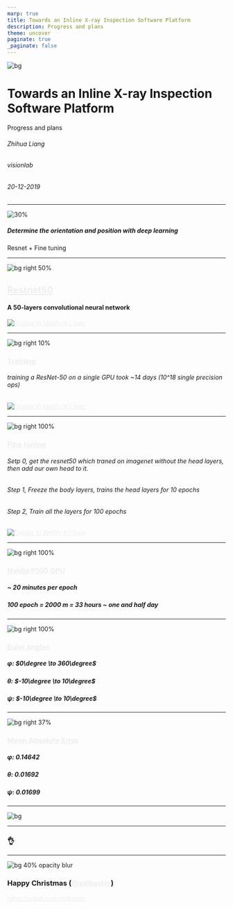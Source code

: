 ```yaml
---
marp: true
title: Towards an Inline X-ray Inspection Software Platform
description: Progress and plans
theme: uncover
paginate: true
_paginate: false
---
```


![bg](./assets/gradient.jpg)

# <!--fit-->Towards an Inline X-ray Inspection Software Platform

 Progress and plans

###### Zhihua Liang ######
###### visionlab ######
###### 20-12-2019

<style scoped>a { color: #eee; }</style>

---

![30%](https://img.favpng.com/19/0/20/machine-learning-deep-learning-with-python-artificial-intelligence-png-favpng-qFCv7GVnQNDpErJCX6ukpSHLw.jpg)
##### <!--fit--> Determine the orientation and position with deep learning 

Resnet + Fine tuning 

---

![bg right 50%](./assets/model.png)

## **[Restnet50](https://en.wikipedia.org/wiki/Residual_neural_network)**

#### A 50-layers convolutional neural network

[![Deploy to Netlify h:1.5em](https://camo.githubusercontent.com/52feade06f2fecbf006889a904d221e6a730c194/68747470733a2f2f636f6c61622e72657365617263682e676f6f676c652e636f6d2f6173736574732f636f6c61622d62616467652e737667)](https://colab.research.google.com/drive/1-QSgNoGSAcr0TTpIYUFQUCoWcrye5-sy)

---

![bg right 10%](./assets/model.png)

### **[Training](https://en.wikipedia.org/wiki/Residual_neural_network)**

###### training a ResNet-50 on a single GPU took ~14 days (10^18 single precision ops)


[![Deploy to Netlify h:1.5em](https://camo.githubusercontent.com/52feade06f2fecbf006889a904d221e6a730c194/68747470733a2f2f636f6c61622e72657365617263682e676f6f676c652e636f6d2f6173736574732f636f6c61622d62616467652e737667)](https://colab.research.google.com/drive/1-QSgNoGSAcr0TTpIYUFQUCoWcrye5-sy)

---

![bg right 100%](./assets/head.png)

### **[Fine tuning](https://en.wikipedia.org/wiki/Residual_neural_network)**

###### Setp 0, get the resnet50 which traned on imagenet without the head layers, then add our own head to it.

###### Step 1, Freeze the body layers, trains the head layers for 10 epochs

###### Step 2, Train all the layers for 100 epochs

[![Deploy to Netlify h:1.5em](https://camo.githubusercontent.com/52feade06f2fecbf006889a904d221e6a730c194/68747470733a2f2f636f6c61622e72657365617263682e676f6f676c652e636f6d2f6173736574732f636f6c61622d62616467652e737667)](https://colab.research.google.com/drive/1-QSgNoGSAcr0TTpIYUFQUCoWcrye5-sy)

---

![bg right 100%](/assets/nvidia.png)
### **[Nvidia P100 GPU](https://www.nvidia.com/en-us/data-center/tesla-p100/)**

##### ~ 20 minutes per epoch
##### 100 epoch = 2000 m =  33 hours ~ one and half day
---

![bg right 100%](/assets/prediction.png)
### **[Euler angles](https://en.wikipedia.org/wiki/Euler_angles)**

##### $\varphi$: $0\degree \to 360\degree$
##### $\theta$:  $-10\degree \to 10\degree$
##### $\psi$:  $-10\degree \to 10\degree$
---

![bg right 37%](/assets/predic.png)
### **[Mean Absolute Error](https://en.wikipedia.org/wiki/Mean_absolute_error)**

##### $\varphi$: 0.14642
##### $\theta$:  0.01692
##### $\psi$:  0.01699


---

![bg](/assets/Framwork.png)

---

### <!--fit--> :ok_hand:

---

![bg 40% opacity blur](./assets/Sinterklaas_2007.jpg)

### Happy Christmas ([@saibaster](https://twitter.com/saibaster))

https://gitlab.com/saibaster

